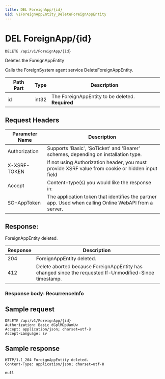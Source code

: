 ```yaml
---
title: DEL ForeignApp/{id}
uid: v1ForeignAppEntity_DeleteForeignAppEntity
---
```


# DEL ForeignApp/{id}

```http
DELETE /api/v1/ForeignApp/{id}
```

Deletes the ForeignAppEntity


Calls the ForeignSystem agent service DeleteForeignAppEntity.





| Path Part | Type | Description |
|-----------|------|-------------|
| id | int32 | The ForeignAppEntity to be deleted. **Required** |



## Request Headers

| Parameter Name | Description |
|----------------|-------------|
| Authorization  | Supports 'Basic', 'SoTicket' and 'Bearer' schemes, depending on installation type. |
| X-XSRF-TOKEN   | If not using Authorization header, you must provide XSRF value from cookie or hidden input field |
| Accept         | Content-type(s) you would like the response in:  |
| SO-AppToken | The application token that identifies the partner app. Used when calling Online WebAPI from a server. |


## Response:

ForeignAppEntity deleted.

| Response | Description |
|----------------|-------------|
| 204 | ForeignAppEntity deleted. |
| 412 | Delete aborted because ForeignAppEntity has changed since the requested If-Unmodified-Since timestamp. |

### Response body: RecurrenceInfo


## Sample request

```http!
DELETE /api/v1/ForeignApp/{id}
Authorization: Basic dGplMDpUamUw
Accept: application/json; charset=utf-8
Accept-Language: sv
```

## Sample response

```http_
HTTP/1.1 204 ForeignAppEntity deleted.
Content-Type: application/json; charset=utf-8

null
```